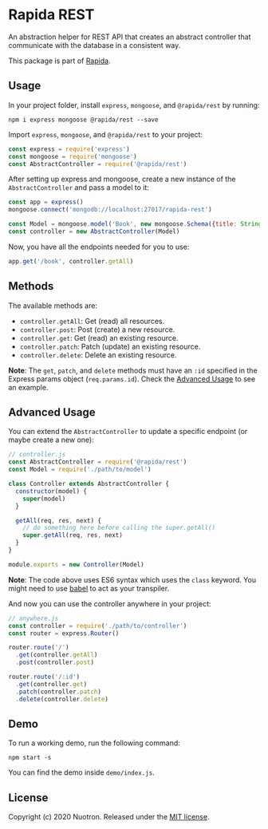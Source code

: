 # Rapida REST

An abstraction helper for REST API that creates an abstract controller that communicate with the database in a consistent way.

This package is part of [Rapida](https://github.com/nuotron/rapida).

## Usage
In your project folder, install `express`, `mongoose`, and `@rapida/rest` by running:
```
npm i express mongoose @rapida/rest --save
```

Import `express`, `mongoose`, and `@rapida/rest` to your project:
```javascript
const express = require('express')
const mongoose = require('mongoose')
const AbstractController = require('@rapida/rest')
```

After setting up express and mongoose, create a new instance of the `AbstractController` and pass a model to it:
```javascript
const app = express()
mongoose.connect('mongodb://localhost:27017/rapida-rest')

const Model = mongoose.model('Book', new mongoose.Schema({title: String, author: String}))
const controller = new AbstractController(Model)
```

Now, you have all the endpoints needed for you to use:
```javascript
app.get('/book', controller.getAll)
```

## Methods
The available methods are:
+ `controller.getAll`: Get (read) all resources.
+ `controller.post`: Post (create) a new resource.
+ `controller.get`: Get (read) an existing resource.
+ `controller.patch`: Patch (update) an existing resource.
+ `controller.delete`: Delete an existing resource.

**Note**: The `get`, `patch`, and `delete` methods must have an `:id` specified in the Express params object (`req.params.id`). Check the [Advanced Usage](#advanced-usage) to see an example.

## Advanced Usage
You can extend the `AbstractController` to update a specific endpoint (or maybe create a new one):
```javascript
// controller.js
const AbstractController = require('@rapida/rest')
const Model = require('./path/to/model')

class Controller extends AbstractController {
  constructor(model) {
    super(model)
  }

  getAll(req, res, next) {
    // do something here before calling the super.getAll()
    super.getAll(req, res, next)
  }
}

module.exports = new Controller(Model)
```

**Note**: The code above uses ES6 syntax which uses the `class` keyword. You might need to use [babel](https://github.com/babel/babel) to act as your transpiler.

And now you can use the controller anywhere in your project:
```javascript
// anywhere.js
const controller = require('./path/to/controller')
const router = express.Router()

router.route('/')
  .get(controller.getAll)
  .post(controller.post)

router.route('/:id')
  .get(controller.get)
  .patch(controller.patch)
  .delete(controller.delete)
```

## Demo
To run a working demo, run the following command:
```
npm start -s
```

You can find the demo inside `demo/index.js`.

## License
Copyright (c) 2020 Nuotron.
Released under the [MIT license](https://github.com/github/choosealicense.com/blob/gh-pages/LICENSE.md).
